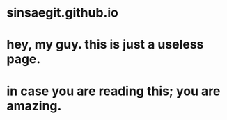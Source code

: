 # sinsaegit.github.io

# hey, my guy. this is just a useless page.
# in case you are reading this; you are amazing.
